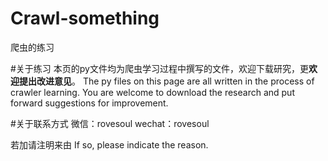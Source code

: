 # Crawl-something
爬虫的练习

#关于练习
本页的py文件均为爬虫学习过程中撰写的文件，欢迎下载研究，更**欢迎提出改进意见**。
The py files on this page are all written in the process of crawler learning. You are welcome to download the research and put forward suggestions for improvement.


#关于联系方式
微信：rovesoul
wechat：rovesoul


若加请注明来由
If so, please indicate the reason.

